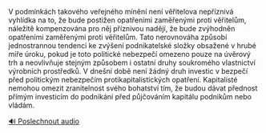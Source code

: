 
V podmínkách takového veřejného mínění není věřitelova nepříznivá vyhlídka na to, že bude postižen opatřeními zaměřenými proti věřitelům, náležitě kompenzována pro něj příznivou nadějí, že bude zvýhodněn opatřeními zaměřenými proti věřitelům. Tato nerovnováha způsobí jednostrannou tendenci ke zvýšení podnikatelské složky obsažené v hrubé míře úroku, pokud je toto politické nebezpečí omezeno pouze na úvěrový trh a neovlivňuje stejným způsobem i ostatní druhy soukromého vlastnictví výrobních prostředků. V dnešní době není žádný druh investic v bezpečí před politickým nebezpečím protikapitalistických opatření. Kapitalisté nemohou omezit zranitelnost svého bohatství tím, že budou dávat přednost přímým investicím do podnikání před půjčováním kapitálu podnikům nebo vládám.

[🔊 Poslechnout audio](/data/7-paragraphs/audio/chapter_97/para_004-V-podmnkch-takovho-veejnho-mnn-nen-vite.mp3)
